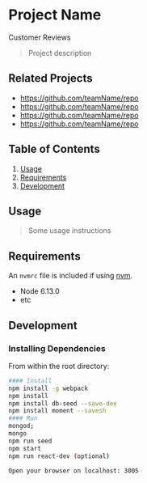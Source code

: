 
# Project Name
  Customer Reviews

> Project description

## Related Projects

  - https://github.com/teamName/repo
  - https://github.com/teamName/repo
  - https://github.com/teamName/repo
  - https://github.com/teamName/repo

## Table of Contents

1. [Usage](#Usage)
1. [Requirements](#requirements)
1. [Development](#development)

## Usage

> Some usage instructions

## Requirements

An `nvmrc` file is included if using [nvm](https://github.com/creationix/nvm).

- Node 6.13.0
- etc

## Development

### Installing Dependencies

From within the root directory:

```sh
#### Install
npm install -g webpack
npm install
npm install db-seed --save-dev
npm install moment --savesh
#### Run
mongod;
mongo
npm run seed
npm start
npm run react-dev (optional)

Open your browser on localhost: 3005
```
